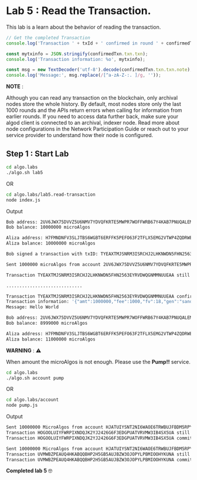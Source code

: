 # Lab 5 : Read the Transaction.

This lab is a learn about the behavior of reading the transaction.

```javascript
// Get the completed Transaction
console.log('Transaction ' + txId + ' confirmed in round ' + confirmedTxn['confirmed-round']);

const mytxinfo = JSON.stringify(confirmedTxn.txn.txn);
console.log('Transaction information: %o', mytxinfo);

const msg = new TextDecoder('utf-8').decode(confirmedTxn.txn.txn.note);
console.log('Message:', msg.replace(/[^a-zA-Z-:. ]/g, ''));
```

**NOTE** :

Although you can read any transaction on the blockchain, only archival nodes store the whole history. By default, most nodes store only the last 1000 rounds and the APIs return errors when calling for information from earlier rounds. If you need to access data further back, make sure your algod client is connected to an archival, indexer node. Read more about node configurations in the Network Participation Guide or reach out to your service provider to understand how their node is configured.

## Step 1 : Start Lab

```sh
cd algo.labs
./algo.sh lab5
```

OR

```sh
cd algo.labs/lab5.read-transaction
node index.js
```

Output

```sh
Bob address: 2UV6JWX75DVVZ5U6NMV7YDVQFKRTE5MWPR7WOFFWRB67Y4KAB7PNUQALEM
Bob balance: 10000000 microAlgos

Aliza address: H7FMNDNFV3SLJTBS6WGBT6ERFFK5PEFO63F2TFLX5EMG2VTWP4ZQDRWE7E
Aliza balance: 10000000 microAlgos

Bob signed a transaction with txID: TYEAXTMJSNRM3ISRCHJ2LHKNWDN5FHN2563EYRVDWQGNMMNUUEAA

Sent 1000000 microAlgos from account 2UV6JWX75DVVZ5U6NMV7YDVQFKRTE5MWPR7WOFFWRB67Y4KAB7PNUQALEM to address H7FMNDNFV3SLJTBS6WGBT6ERFFK5PEFO63F2TFLX5EMG2VTWP4ZQDRWE7E, transaction ID: TYEAXTMJSNRM3ISRCHJ2LHKNWDN5FHN2563EYRVDWQGNMMNUUEAA. Fee set to 1000 microAlgos

Transaction TYEAXTMJSNRM3ISRCHJ2LHKNWDN5FHN2563EYRVDWQGNMMNUUEAA still pending as of round 19

.............................

Transaction TYEAXTMJSNRM3ISRCHJ2LHKNWDN5FHN2563EYRVDWQGNMMNUUEAA confirmed in round 20
Transaction information: '{"amt":1000000,"fee":1000,"fv":18,"gen":"sandnet-v1","gh":{"0":134,"1":60,"2":37,"3":65,"4":222,"5":50,"6":209,"7":228,"8":185,"9":253,"10":155,"11":19,"12":148,"13":174,"14":238,"15":199,"16":135,"17":187,"18":4,"19":247,"20":245,"21":12,"22":189,"23":68,"24":0,"25":246,"26":22,"27":14,"28":83,"29":102,"30":189,"31":46},"lv":1018,"note":{"0":171,"1":72,"2":101,"3":108,"4":108,"5":111,"6":32,"7":87,"8":111,"9":114,"10":108,"11":100},"rcv":{"0":63,"1":202,"2":198,"3":141,"4":165,"5":174,"6":228,"7":180,"8":204,"9":50,"10":245,"11":140,"12":25,"13":248,"14":145,"15":41,"16":85,"17":215,"18":144,"19":174,"20":246,"21":203,"22":169,"23":149,"24":119,"25":233,"26":24,"27":109,"28":86,"29":118,"30":127,"31":51},"snd":{"0":213,"1":43,"2":228,"3":218,"4":255,"5":232,"6":235,"7":92,"8":246,"9":158,"10":107,"11":43,"12":252,"13":14,"14":176,"15":42,"16":163,"17":50,"18":117,"19":150,"20":124,"21":127,"22":103,"23":20,"24":182,"25":136,"26":125,"27":252,"28":113,"29":64,"30":15,"31":222},"type":"pay"}'
Message: Hello World

Bob address: 2UV6JWX75DVVZ5U6NMV7YDVQFKRTE5MWPR7WOFFWRB67Y4KAB7PNUQALEM
Bob balance: 8999000 microAlgos

Aliza address: H7FMNDNFV3SLJTBS6WGBT6ERFFK5PEFO63F2TFLX5EMG2VTWP4ZQDRWE7E
Aliza balance: 11000000 microAlgos
```

**WARNING** : :warning:

When amount the microAlgos is not enough. Please use the **Pump!!** service.

```sh
cd algo.labs
./algo.sh account pump
```

OR

```sh
cd algo.labs/account
node pump.js
```

Output

```sh
Sent 10000000 MicroAlgos from account HJATUIYSNT2NI6WAOE6TRWBUJFBDM5RPYOGIRZPYXF3U2OPHFTV3NCVIKM to address AAONGYS2WSRAKEXB6W6NDXWOMY2VFRBOIBLAR6LZOHOFSOIIOEWGTCPT34, transaction ID: HOGOOLUIYFWRPIXNDQJK2YJ2426G6F3EDGPUATVRVMW3IB4SX5UA. Fee set to 1000
Transaction HOGOOLUIYFWRPIXNDQJK2YJ2426G6F3EDGPUATVRVMW3IB4SX5UA still pending as of round 548
Transaction HOGOOLUIYFWRPIXNDQJK2YJ2426G6F3EDGPUATVRVMW3IB4SX5UA committed in round 550

Sent 10000000 MicroAlgos from account HJATUIYSNT2NI6WAOE6TRWBUJFBDM5RPYOGIRZPYXF3U2OPHFTV3NCVIKM to address XR6WOS2HCPPEGCS4JKDTBMS7RDYJVS5UJAWPJXXRDFBBHLUVVPB46NOH6Y, transaction ID: UVMWBZPEAUQ4HKABQQBHP2H5GB5AUJBZW3OJOPYLPBMIOOHYKUNA. Fee set to 1000
Transaction UVMWBZPEAUQ4HKABQQBHP2H5GB5AUJBZW3OJOPYLPBMIOOHYKUNA still pending as of round 550
Transaction UVMWBZPEAUQ4HKABQQBHP2H5GB5AUJBZW3OJOPYLPBMIOOHYKUNA committed in round 552
```

**Completed lab 5** :nerd_face:
